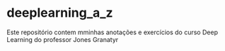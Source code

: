 # deeplearning_a_z
 Este repositório contem mminhas anotações e exercícios do curso Deep Learning do professor Jones Granatyr
